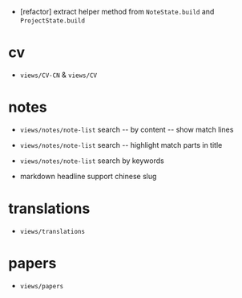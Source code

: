 - [refactor] extract helper method from `NoteState.build` and `ProjectState.build`

# cv

- `views/CV-CN` & `views/CV`

# notes

- `views/notes/note-list` search -- by content -- show match lines
- `views/notes/note-list` search -- highlight match parts in title

- `views/notes/note-list` search by keywords

- markdown headline support chinese slug

# translations

- `views/translations`

# papers

- `views/papers`
